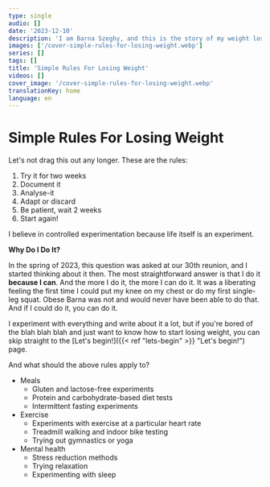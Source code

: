 ```yaml
---
type: single
audio: []
date: '2023-12-10'
description: 'I am Barna Szeghy, and this is the story of my weight loss and weight maintenance.'
images: ['/cover-simple-rules-for-losing-weight.webp']
series: []
tags: []
title: 'Simple Rules For Losing Weight'
videos: []
cover_image: '/cover-simple-rules-for-losing-weight.webp'
translationKey: home
language: en
---
```

# Simple Rules For Losing Weight

Let's not drag this out any longer. These are the rules:

1. Try it for two weeks
2. Document it
3. Analyse-it
4. Adapt or discard
5. Be patient, wait 2 weeks
6. Start again!

I believe in controlled experimentation because life itself is an experiment.

**Why Do I Do It?**

In the spring of 2023, this question was asked at our 30th reunion, and I started thinking about it then. The most straightforward answer is that I do it **because I can**. And the more I do it, the more I can do it. It was a liberating feeling the first time I could put my knee on my chest or do my first single-leg squat. Obese Barna was not and would never have been able to do that. And if I could do it, you can do it.

I experiment with everything and write about it a lot, but if you're bored of the blah blah blah and just want to know how to start losing weight, you can skip straight to the [Let's begin!]({{< ref "lets-begin" >}} "Let's begin!") page.

And what should the above rules apply to?

+ Meals
    * Gluten and lactose-free experiments
    * Protein and carbohydrate-based diet tests
    * Intermittent fasting experiments
+ Exercise
    * Experiments with exercise at a particular heart rate
    * Treadmill walking and indoor bike testing
    * Trying out gymnastics or yoga
+ Mental health
    * Stress reduction methods
    * Trying relaxation
    * Experimenting with sleep



